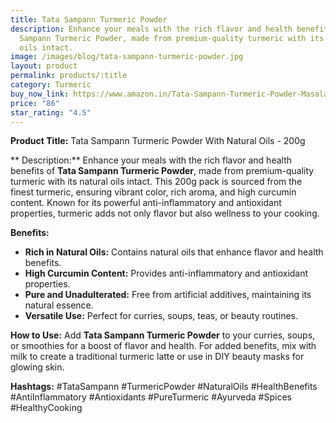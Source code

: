 ```yaml
---
title: Tata Sampann Turmeric Powder
description: Enhance your meals with the rich flavor and health benefits of Tata
  Sampann Turmeric Powder, made from premium-quality turmeric with its natural
  oils intact.
image: /images/blog/tata-sampann-turmeric-powder.jpg
layout: product
permalink: products/:title
category: Turmeric
buy_now_link: https://www.amazon.in/Tata-Sampann-Turmeric-Powder-Masala/dp/B079H8D8M6/ref=sr_1_1_sspa?crid=1IBX4K52DVNNJ&tag=m0150-21
price: "86"
star_rating: "4.5"
---
```

**Product Title:** Tata Sampann Turmeric Powder With Natural Oils - 200g

** Description:**
Enhance your meals with the rich flavor and health benefits of **Tata Sampann Turmeric Powder**, made from premium-quality turmeric with its natural oils intact. This 200g pack is sourced from the finest turmeric, ensuring vibrant color, rich aroma, and high curcumin content. Known for its powerful anti-inflammatory and antioxidant properties, turmeric adds not only flavor but also wellness to your cooking.

**Benefits:**
- **Rich in Natural Oils:** Contains natural oils that enhance flavor and health benefits.
- **High Curcumin Content:** Provides anti-inflammatory and antioxidant properties.
- **Pure and Unadulterated:** Free from artificial additives, maintaining its natural essence.
- **Versatile Use:** Perfect for curries, soups, teas, or beauty routines.

**How to Use:**
Add **Tata Sampann Turmeric Powder** to your curries, soups, or smoothies for a boost of flavor and health. For added benefits, mix with milk to create a traditional turmeric latte or use in DIY beauty masks for glowing skin.

**Hashtags:**
#TataSampann #TurmericPowder #NaturalOils #HealthBenefits #AntiInflammatory #Antioxidants #PureTurmeric #Ayurveda #Spices #HealthyCooking
